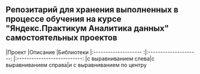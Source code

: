 ## Репозитарий для хранения выполненных в процессе обучения на курсе "Яндекс.Практикум Аналитика данных" самостоятельных проектов
|Проект        |Описание         |Библиотеки 
|:-------------------- :|:---------------------: |:---------------------------:
|с выравниванием слева|с выравниванием справа|и с выравниванием по центру
